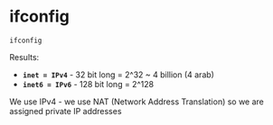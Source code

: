 # ifconfig

```text
ifconfig
```

Results:

* **`inet = IPv4`** - 32 bit long = 2^32 ~ 4 billion \(4 arab\) 
* **`inet6 = IPv6`** - 128 bit long = 2^128

We use IPv4 - we use NAT \(Network Address Translation\) so we are assigned private IP addresses

